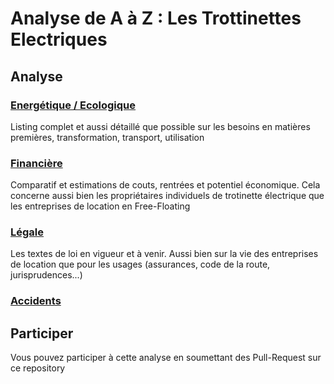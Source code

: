 # Analyse de A à Z : Les Trottinettes Electriques



## Analyse

### [Energétique / Ecologique](energetique.md)

Listing complet et aussi détaillé que possible sur les besoins en matières premières,
transformation, transport, utilisation

### [Financière](finance.md)

Comparatif et estimations de couts, rentrées et potentiel économique. Cela concerne aussi
bien les propriétaires individuels de trotinette électrique que les entreprises de location
en Free-Floating

### [Légale](legal.md)

Les textes de loi en vigueur et à venir. Aussi bien sur la vie des entreprises de location
que pour les usages (assurances, code de la route, jurisprudences...)

### [Accidents](accidents.md)

## Participer

Vous pouvez participer à cette analyse en soumettant des Pull-Request sur ce repository

